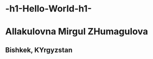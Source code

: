 # -h1-Hello-World-h1-
 <head>
    <!-- this is why im doing something-->
  </head>

  <body>

<h1>Allakulovna Mirgul ZHumagulova</h1>
<h2>Bishkek, KYrgyzstan</h2>


